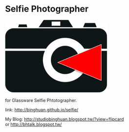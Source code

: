 Selfie Photographer
======

<img src="icons/Icon.png" width="auto" height="240px"><br/>

for Glassware Selfie Phtotographer.

<p>
    link: <a href="http://binghuan.github.io/selfie/">http://binghuan.github.io/selfie/</a>
</p>
<p>
	My Blog: <a href="http://studiobinghuan.blogspot.tw/?view=flipcard">http://studiobinghuan.blogspot.tw/?view=flipcard</a><br>
	or <a href="http://bhtalk.blogspot.tw/">http://bhtalk.blogspot.tw/</a>
</p>





